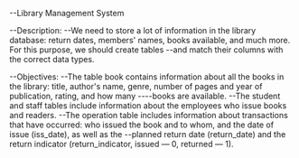 --Library Management System

--Description:
--We need to store a lot of information in the library database: return dates, members' names, books available, and much more. For this purpose, we should create tables --and match their columns with the correct data types.

--Objectives:
--The table book contains information about all the books in the library: title, author's name, genre, number of pages and year of publication, rating, and how many ----books are available.
--The student and staff tables include information about the employees who issue books and readers.
--The operation table includes information about transactions that have occurred: who issued the book and to whom, and the date of issue (iss_date), as well as the --planned return date (return_date) and the return indicator (return_indicator, issued — 0, returned — 1).


